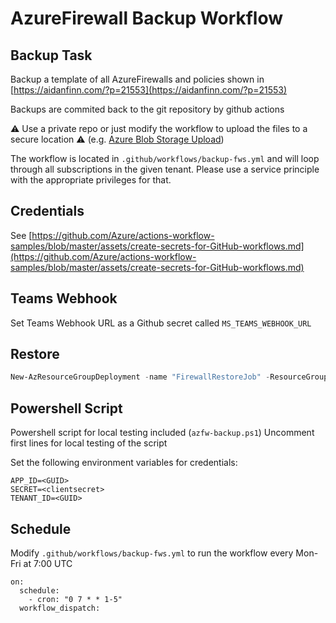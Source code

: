 # AzureFirewall Backup Workflow

## Backup Task

Backup a template of all AzureFirewalls and policies shown in [https://aidanfinn.com/?p=21553](https://aidanfinn.com/?p=21553)

Backups are commited back to the git repository by github actions

:warning: Use a private repo or just modify the workflow to upload the files to a secure location :warning: (e.g. [Azure Blob Storage Upload](https://github.com/marketplace/actions/azure-blob-storage-upload))

The workflow is located in `.github/workflows/backup-fws.yml` and will loop through all subscriptions in the given tenant. Please use a service principle with the appropriate privileges for that.

## Credentials

See [https://github.com/Azure/actions-workflow-samples/blob/master/assets/create-secrets-for-GitHub-workflows.md](https://github.com/Azure/actions-workflow-samples/blob/master/assets/create-secrets-for-GitHub-workflows.md)

## Teams Webhook

Set Teams Webhook URL as a Github secret called `MS_TEAMS_WEBHOOK_URL`

## Restore

```powershell
New-AzResourceGroupDeployment -name "FirewallRestoreJob" -ResourceGroupName "MyVnetRg" -TemplateFile ".\MyFirewallBackup.json"
```

## Powershell Script

Powershell script for local testing included (`azfw-backup.ps1`)
Uncomment first lines for local testing of the script

Set the following environment variables for credentials:

```
APP_ID=<GUID>
SECRET=<clientsecret>
TENANT_ID=<GUID>
```

## Schedule

Modify `.github/workflows/backup-fws.yml` to run the workflow every Mon-Fri at 7:00 UTC

```
on:
  schedule:
    - cron: "0 7 * * 1-5"
  workflow_dispatch:
```
